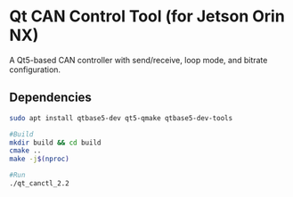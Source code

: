 # Qt CAN Control Tool (for Jetson Orin NX)

A Qt5-based CAN controller with send/receive, loop mode, and bitrate configuration.

## Dependencies
```bash
sudo apt install qtbase5-dev qt5-qmake qtbase5-dev-tools

#Build
mkdir build && cd build
cmake ..
make -j$(nproc)

#Run
./qt_canctl_2.2
